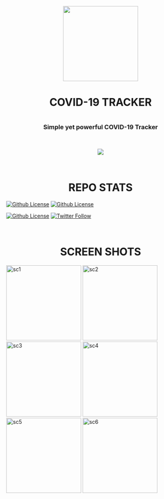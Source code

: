 

<p align="center">
  <img src="https://github.com/nitishsai9/Covid19LiveTrackerApp/blob/master/assests/coronadetails.png" width="200">
</p>
<h1 align="center"> COVID-19 TRACKER <h1>
<h3 align="center">Simple yet powerful COVID-19 Tracker</h3>
<br/>

<p align="center">
   <a href="https://github.com/nitishsai9/Covid19LiveTrackerApp/raw/master/app-release.apk">
    <img src="https://img.shields.io/badge/Google-PlayStore-green.svg?style=for-the-badge">
  </a> 


</p>
<br/>
<div>
  </div>

<h1 align="center"> REPO STATS </h1>

[![Github License](https://img.shields.io/github/issues/nitishsai9/Covid19LiveTrackerApp)](https://github.com/nitishsai9/Covid19LiveTrackerApp)
[![Github License](https://img.shields.io/github/stars/nitishsai9/Covid19LiveTrackerApp)](https://github.com/nitishsai9/Covid19LiveTrackerApp)

[![Github License](https://img.shields.io/github/license/nitishsai9/Covid19LiveTrackerApp)](https://github.com/nitishsai9/Covid19LiveTrackerApp)
[![Twitter Follow](https://img.shields.io/twitter/url?url=https%3A%2F%2Fgithub.com%2Fnitishsai9%2FCovid19LiveTrackerApp)](https://twitter.com/Nitishsaik)






<br/>
<h1 align="center"> SCREEN SHOTS </h1>
<p>
<img src="https://github.com/nitishsai9/Covid19LiveTrackerApp/blob/master/assests/Screenshot_1585030797.png" alt="sc1" width="200">
<img src="https://github.com/nitishsai9/Covid19LiveTrackerApp/blob/master/assests/Screenshot_1585030808.png" alt="sc2" width="200">
<img src="https://github.com/nitishsai9/Covid19LiveTrackerApp/blob/master/assests/Screenshot_1585030838.png" alt="sc3" width="200">
<img src="https://github.com/nitishsai9/Covid19LiveTrackerApp/blob/master/assests/Screenshot_1585030841.png" alt="sc4" width="200">
<img src="https://github.com/nitishsai9/Covid19LiveTrackerApp/blob/master/assests/Screenshot_1585030861.png" alt="sc5" width="200">
<img src="https://github.com/nitishsai9/Covid19LiveTrackerApp/blob/master/assests/Screenshot_1585030869.png" alt="sc6" width="200">
</p>





   
